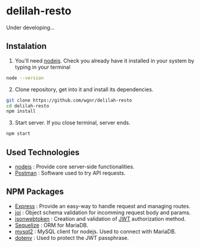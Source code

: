 # delilah-resto
Under developing...

## Instalation
1. You'll need [nodejs](https://nodejs.org). Check you  already have it installed in your system by typing in your terminal
```bash
node --version
```
2. Clone repository, get into it and install its dependencies.
```bash
git clone https://github.com/wgnr/delilah-resto
cd delilah-resto
npm install
```
3. Start server. If you close terminal, server ends.
```bash
npm start
```

## Used Technologies
- [nodejs](https://nodejs.org) : Provide core server-side functionalities.
- [Postman](https://www.postman.com/) : Software used to try API requests.


## NPM Packages
- [Express](http://expressjs.com) : Provide an easy-way to handle request and managing routes.
- [joi](https://www.npmjs.com/package/@hapi/joi) : Object schema validation for incomming request body and params.
- [jsonwebtoken](https://www.npmjs.com/package/jsonwebtoken) : Creation and validation of [JWT](https://jwt.io) authorization method.
- [Sequelize](https://www.npmjs.com/package/sequelize) : ORM for MariaDB.
- [mysql2](https://www.npmjs.com/package/mysql2) : MySQL client for nodejs. Used to connect with MariaDB.
- [dotenv](https://www.npmjs.com/package/dotenv) : Used to protect the JWT passphrase. 


<!-- # Procedure
In the folder [design](./design/reference_img/) you will find all the images that compound the project.

Let's analyse one by one in order to identify the data structure and the differents API endpoints that we would have to use. -->

<!-- ### Log in
![](./design/reference_img/01-login.png "Title")
![](./design/reference_img/04-explorador_sinfavoritos.png "Title")
![](./design/reference_img/06-historial.png "Title")
![](./design/reference_img/02-sign-up.png "Title")
![](./design/reference_img/05-carrito.png "Title")
![](./design/reference_img/07-admin.png "Title")
![](./design/reference_img/03-explorador.png "Title")
![](./design/reference_img/06-éxito.png "Title")
![](./design/reference_img/08-admin_detalle.png "Title") -->